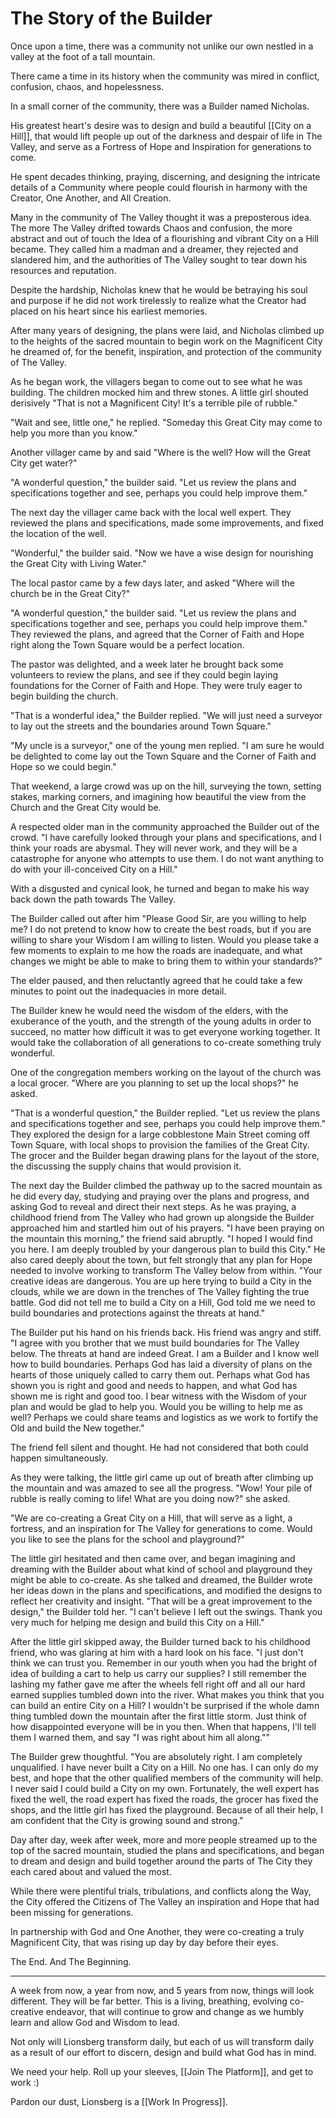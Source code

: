 # The Story of the Builder

Once upon a time, there was a community not unlike our own nestled in a valley at the foot of a tall mountain. 

There came a time in its history when the community was mired in conflict, confusion, chaos, and hopelessness. 

In a small corner of the community, there was a Builder named Nicholas. 

His greatest heart's desire was to design and build a beautiful [[City on a Hill]], that would lift people up out of the darkness and despair of life in The Valley, and serve as a Fortress of Hope and Inspiration for generations to come. 

He spent decades thinking, praying, discerning, and designing the intricate details of a Community where people could flourish in harmony with the Creator, One Another, and All Creation. 

Many in the community of The Valley thought it was a preposterous idea. The more The Valley drifted towards Chaos and confusion, the more abstract and out of touch the Idea of a flourishing and vibrant City on a Hill became. They called him a madman and a dreamer, they rejected and slandered him, and the authorities of The Valley sought to tear down his resources and reputation.  

Despite the hardship, Nicholas knew that he would be betraying his soul and purpose if he did not work tirelessly to realize what the Creator had placed on his heart since his earliest memories. 

After many years of designing, the plans were laid, and Nicholas climbed up to the heights of the sacred mountain to begin work on the Magnificent City he dreamed of, for the benefit, inspiration, and protection of the community of The Valley. 

As he began work, the villagers began to come out to see what he was building. The children mocked him and threw stones. A little girl shouted derisively "That is not a Magnificent City! It's a terrible pile of rubble."

"Wait and see, little one," he replied. "Someday this Great City may come to help you more than you know."

Another villager came by and said "Where is the well? How will the Great City get water?"

"A wonderful question," the builder said. "Let us review the plans and specifications together and see, perhaps you could help improve them." 

The next day the villager came back with the local well expert. They reviewed the plans and specifications, made some improvements, and fixed the location of the well. 

"Wonderful," the builder said. "Now we have a wise design for nourishing the Great City with Living Water."

The local pastor came by a few days later, and asked "Where will the church be in the Great City?"

"A wonderful question," the builder said. "Let us review the plans and specifications together and see, perhaps you could help improve them." They reviewed the plans, and agreed that the Corner of Faith and Hope right along the Town Square would be a perfect location. 

The pastor was delighted, and a week later he brought back some volunteers to review the plans, and see if they could begin laying foundations for the Corner of Faith and Hope. They were truly eager to begin building the church. 

"That is a wonderful idea," the Builder replied. "We will just need a surveyor to lay out the streets and the boundaries around Town Square." 

"My uncle is a surveyor," one of the young men replied. "I am sure he would be delighted to come lay out the Town Square and the Corner of Faith and Hope so we could begin."

That weekend, a large crowd was up on the hill, surveying the town, setting stakes, marking corners, and imagining how beautiful the view from the Church and the Great City would be. 

A respected older man in the community approached the Builder out of the crowd. "I have carefully looked through your plans and specifications, and I think your roads are abysmal. They will never work, and they will be a catastrophe for anyone who attempts to use them. I do not want anything to do with your ill-conceived City on a Hill."

With a disgusted and cynical look, he turned and began to make his way back down the path towards The Valley. 

The Builder called out after him "Please Good Sir, are you willing to help me? I do not pretend to know how to create the best roads, but if you are willing to share your Wisdom I am willing to listen. Would you please take a few moments to explain to me how the roads are inadequate, and what changes we might be able to make to bring them to within your standards?"

The elder paused, and then reluctantly agreed that he could take a few minutes to point out the inadequacies in more detail. 

The Builder knew he would need the wisdom of the elders, with the exuberance of the youth, and the strength of the young adults in order to succeed, no matter how difficult it was to get everyone working together. It would take the collaboration of all generations to co-create something truly wonderful. 

One of the congregation members working on the layout of the church was a local grocer. "Where are you planning to set up the local shops?" he asked. 

"That is a wonderful question," the Builder replied. "Let us review the plans and specifications together and see, perhaps you could help improve them." They explored the design for a large cobblestone Main Street coming off Town Square, with local shops to provision the families of the Great City. The grocer and the Builder began drawing plans for the layout of the store, the discussing the supply chains that would provision it. 

The next day the Builder climbed the pathway up to the sacred mountain as he did every day, studying and praying over the plans and progress, and asking God to reveal and direct their next steps. As he was praying, a childhood friend from The Valley who had grown up alongside the Builder approached him and startled him out of his prayers. "I have been praying on the mountain this morning," the friend said abruptly. "I hoped I would find you here. I am deeply troubled by your dangerous plan to build this City." He also cared deeply about the town, but felt strongly that any plan for Hope needed to involve working to transform The Valley below from within. "Your creative ideas are dangerous. You are up here trying to build a City in the clouds, while we are down in the trenches of The Valley fighting the true battle. God did not tell me to build a City on a Hill, God told me we need to build boundaries and protections against the threats at hand." 

The Builder put his hand on his friends back. His friend was angry and stiff. "I agree with you brother that we must build boundaries for The Valley below. The threats at hand are indeed Great. I am a Builder and I know well how to build boundaries. Perhaps God has laid a diversity of plans on the hearts of those uniquely called to carry them out. Perhaps what God has shown you is right and good and needs to happen, and what God has shown me is right and good too. I bear witness with the Wisdom of your plan and would be glad to help you. Would you be willing to help me as well? Perhaps we could share teams and logistics as we work to fortify the Old and build the New together."

The friend fell silent and thought. He had not considered that both could happen simultaneously. 

As they were talking, the little girl came up out of breath after climbing up the mountain and was amazed to see all the progress. "Wow! Your pile of rubble is really coming to life! What are you doing now?" she asked.  

"We are co-creating a Great City on a Hill, that will serve as a light, a fortress, and an inspiration for The Valley for generations to come. Would you like to see the plans for the school and playground?" 

The little girl hesitated and then came over, and began imagining and dreaming with the Builder about what kind of school and playground they might be able to co-create. As she talked and dreamed, the Builder wrote her ideas down in the plans and specifications, and modified the designs to reflect her creativity and insight. "That will be a great improvement to the design," the Builder told her. "I can't believe I left out the swings. Thank you very much for helping me design and build this City on a Hill."

After the little girl skipped away, the Builder turned back to his childhood friend, who was glaring at him with a hard look on his face. "I just don't think we can trust you. Remember in our youth when you had the bright of idea of building a cart to help us carry our supplies? I still remember the lashing my father gave me after the wheels fell right off and all our hard earned supplies tumbled down into the river. What makes you think that you can build an entire City on a Hill? I wouldn't be surprised if the whole damn thing tumbled down the mountain after the first little storm. Just think of how disappointed everyone will be in you then. When that happens, I'll tell them I warned them, and say "I was right about him all along.""

The Builder grew thoughtful. "You are absolutely right. I am completely unqualified. I have never built a City on a Hill. No one has. I can only do my best, and hope that the other qualified members of the community will help. I never said I could build a City on my own. Fortunately, the well expert has fixed the well, the road expert has fixed the roads, the grocer has fixed the shops, and the little girl has fixed the playground. Because of all their help, I am confident that the City is growing sound and strong."

Day after day, week after week, more and more people streamed up to the top of the sacred mountain, studied the plans and specifications, and began to dream and design and build together around the parts of The City they each cared about and valued the most.

While there were plentiful trials, tribulations, and conflicts along the Way, the City offered the Citizens of The Valley an inspiration and Hope that had been missing for generations. 

In partnership with God and One Another, they were co-creating a truly Magnificent City, that was rising up day by day before their eyes. 

The End. And The Beginning. 
___

A week from now, a year from now, and 5 years from now, things will look different. They will be far better. This is a living, breathing, evolving co-creative endeavor, that will continue to grow and change as we humbly learn and allow God and Wisdom to lead. 

Not only will Lionsberg transform daily, but each of us will transform daily as a result of our effort to discern, design and build what God has in mind. 

We need your help. Roll up your sleeves, [[Join The Platform]], and get to work :) 

Pardon our dust, Lionsberg is a [[Work In Progress]]. 